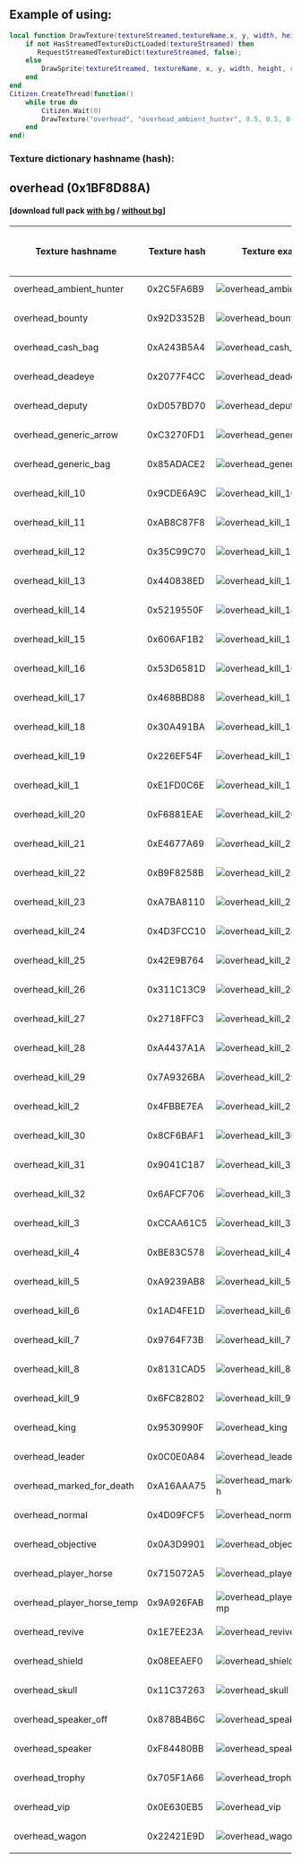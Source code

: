 ## Example of using:

```lua
local function DrawTexture(textureStreamed,textureName,x, y, width, height,rotation,r, g, b, a, p11)
    if not HasStreamedTextureDictLoaded(textureStreamed) then
       RequestStreamedTextureDict(textureStreamed, false);
    else
        DrawSprite(textureStreamed, textureName, x, y, width, height, rotation, r, g, b, a, p11);
    end
end
Citizen.CreateThread(function()
    while true do
    	Citizen.Wait(0)
		DrawTexture("overhead", "overhead_ambient_hunter", 0.5, 0.5, 0.251, 0.251, 0.0, 0, 0, 0, 240, false);
	end
end)
```

<h3>Texture dictionary hashname (hash):</h3>

<h2>overhead (0x1BF8D88A)</h2><h4>[download full pack <a href="http://femga.com/images/samples/ui_textures/overhead.zip">with bg</a> / <a href="http://femga.com/images/samples/ui_textures_no_bg/overhead.zip">without bg</a>]</h4>

Texture hashname | Texture hash | Texture example | Download image with<br> or without background
------------ | ---------------- | --------------- | -----------
overhead_ambient_hunter | 0x2C5FA6B9 | ![overhead_ambient_hunter](http://femga.com/images/samples/ui_textures/overhead/overhead_ambient_hunter.png) | [with bg](http://femga.com/images/samples/ui_textures/overhead/overhead_ambient_hunter.png) / [without bg](http://femga.com/images/samples/ui_textures_no_bg/overhead/overhead_ambient_hunter.png)
 |  |
overhead_bounty | 0x92D3352B | ![overhead_bounty](http://femga.com/images/samples/ui_textures/overhead/overhead_bounty.png) | [with bg](http://femga.com/images/samples/ui_textures/overhead/overhead_bounty.png) / [without bg](http://femga.com/images/samples/ui_textures_no_bg/overhead/overhead_bounty.png)
 |  |
overhead_cash_bag | 0xA243B5A4 | ![overhead_cash_bag](http://femga.com/images/samples/ui_textures/overhead/overhead_cash_bag.png) | [with bg](http://femga.com/images/samples/ui_textures/overhead/overhead_cash_bag.png) / [without bg](http://femga.com/images/samples/ui_textures_no_bg/overhead/overhead_cash_bag.png)
 |  |
overhead_deadeye | 0x2077F4CC | ![overhead_deadeye](http://femga.com/images/samples/ui_textures/overhead/overhead_deadeye.png) | [with bg](http://femga.com/images/samples/ui_textures/overhead/overhead_deadeye.png) / [without bg](http://femga.com/images/samples/ui_textures_no_bg/overhead/overhead_deadeye.png)
 |  |
overhead_deputy | 0xD057BD70 | ![overhead_deputy](http://femga.com/images/samples/ui_textures/overhead/overhead_deputy.png) | [with bg](http://femga.com/images/samples/ui_textures/overhead/overhead_deputy.png) / [without bg](http://femga.com/images/samples/ui_textures_no_bg/overhead/overhead_deputy.png)
 |  |
overhead_generic_arrow | 0xC3270FD1 | ![overhead_generic_arrow](http://femga.com/images/samples/ui_textures/overhead/overhead_generic_arrow.png) | [with bg](http://femga.com/images/samples/ui_textures/overhead/overhead_generic_arrow.png) / [without bg](http://femga.com/images/samples/ui_textures_no_bg/overhead/overhead_generic_arrow.png)
 |  |
overhead_generic_bag | 0x85ADACE2 | ![overhead_generic_bag](http://femga.com/images/samples/ui_textures/overhead/overhead_generic_bag.png) | [with bg](http://femga.com/images/samples/ui_textures/overhead/overhead_generic_bag.png) / [without bg](http://femga.com/images/samples/ui_textures_no_bg/overhead/overhead_generic_bag.png)
 |  |
overhead_kill_10 | 0x9CDE6A9C | ![overhead_kill_10](http://femga.com/images/samples/ui_textures/overhead/overhead_kill_10.png) | [with bg](http://femga.com/images/samples/ui_textures/overhead/overhead_kill_10.png) / [without bg](http://femga.com/images/samples/ui_textures_no_bg/overhead/overhead_kill_10.png)
 |  |
overhead_kill_11 | 0xAB8C87F8 | ![overhead_kill_11](http://femga.com/images/samples/ui_textures/overhead/overhead_kill_11.png) | [with bg](http://femga.com/images/samples/ui_textures/overhead/overhead_kill_11.png) / [without bg](http://femga.com/images/samples/ui_textures_no_bg/overhead/overhead_kill_11.png)
 |  |
overhead_kill_12 | 0x35C99C70 | ![overhead_kill_12](http://femga.com/images/samples/ui_textures/overhead/overhead_kill_12.png) | [with bg](http://femga.com/images/samples/ui_textures/overhead/overhead_kill_12.png) / [without bg](http://femga.com/images/samples/ui_textures_no_bg/overhead/overhead_kill_12.png)
 |  |
overhead_kill_13 | 0x440838ED | ![overhead_kill_13](http://femga.com/images/samples/ui_textures/overhead/overhead_kill_13.png) | [with bg](http://femga.com/images/samples/ui_textures/overhead/overhead_kill_13.png) / [without bg](http://femga.com/images/samples/ui_textures_no_bg/overhead/overhead_kill_13.png)
 |  |
overhead_kill_14 | 0x5219550F | ![overhead_kill_14](http://femga.com/images/samples/ui_textures/overhead/overhead_kill_14.png) | [with bg](http://femga.com/images/samples/ui_textures/overhead/overhead_kill_14.png) / [without bg](http://femga.com/images/samples/ui_textures_no_bg/overhead/overhead_kill_14.png)
 |  |
overhead_kill_15 | 0x606AF1B2 | ![overhead_kill_15](http://femga.com/images/samples/ui_textures/overhead/overhead_kill_15.png) | [with bg](http://femga.com/images/samples/ui_textures/overhead/overhead_kill_15.png) / [without bg](http://femga.com/images/samples/ui_textures_no_bg/overhead/overhead_kill_15.png)
 |  |
overhead_kill_16 | 0x53D6581D | ![overhead_kill_16](http://femga.com/images/samples/ui_textures/overhead/overhead_kill_16.png) | [with bg](http://femga.com/images/samples/ui_textures/overhead/overhead_kill_16.png) / [without bg](http://femga.com/images/samples/ui_textures_no_bg/overhead/overhead_kill_16.png)
 |  |
overhead_kill_17 | 0x468BBD88 | ![overhead_kill_17](http://femga.com/images/samples/ui_textures/overhead/overhead_kill_17.png) | [with bg](http://femga.com/images/samples/ui_textures/overhead/overhead_kill_17.png) / [without bg](http://femga.com/images/samples/ui_textures_no_bg/overhead/overhead_kill_17.png)
 |  |
overhead_kill_18 | 0x30A491BA | ![overhead_kill_18](http://femga.com/images/samples/ui_textures/overhead/overhead_kill_18.png) | [with bg](http://femga.com/images/samples/ui_textures/overhead/overhead_kill_18.png) / [without bg](http://femga.com/images/samples/ui_textures_no_bg/overhead/overhead_kill_18.png)
 |  |
overhead_kill_19 | 0x226EF54F | ![overhead_kill_19](http://femga.com/images/samples/ui_textures/overhead/overhead_kill_19.png) | [with bg](http://femga.com/images/samples/ui_textures/overhead/overhead_kill_19.png) / [without bg](http://femga.com/images/samples/ui_textures_no_bg/overhead/overhead_kill_19.png)
 |  |
overhead_kill_1 | 0xE1FD0C6E | ![overhead_kill_1](http://femga.com/images/samples/ui_textures/overhead/overhead_kill_1.png) | [with bg](http://femga.com/images/samples/ui_textures/overhead/overhead_kill_1.png) / [without bg](http://femga.com/images/samples/ui_textures_no_bg/overhead/overhead_kill_1.png)
 |  |
overhead_kill_20 | 0xF6881EAE | ![overhead_kill_20](http://femga.com/images/samples/ui_textures/overhead/overhead_kill_20.png) | [with bg](http://femga.com/images/samples/ui_textures/overhead/overhead_kill_20.png) / [without bg](http://femga.com/images/samples/ui_textures_no_bg/overhead/overhead_kill_20.png)
 |  |
overhead_kill_21 | 0xE4677A69 | ![overhead_kill_21](http://femga.com/images/samples/ui_textures/overhead/overhead_kill_21.png) | [with bg](http://femga.com/images/samples/ui_textures/overhead/overhead_kill_21.png) / [without bg](http://femga.com/images/samples/ui_textures_no_bg/overhead/overhead_kill_21.png)
 |  |
overhead_kill_22 | 0xB9F8258B | ![overhead_kill_22](http://femga.com/images/samples/ui_textures/overhead/overhead_kill_22.png) | [with bg](http://femga.com/images/samples/ui_textures/overhead/overhead_kill_22.png) / [without bg](http://femga.com/images/samples/ui_textures_no_bg/overhead/overhead_kill_22.png)
 |  |
overhead_kill_23 | 0xA7BA8110 | ![overhead_kill_23](http://femga.com/images/samples/ui_textures/overhead/overhead_kill_23.png) | [with bg](http://femga.com/images/samples/ui_textures/overhead/overhead_kill_23.png) / [without bg](http://femga.com/images/samples/ui_textures_no_bg/overhead/overhead_kill_23.png)
 |  |
overhead_kill_24 | 0x4D3FCC10 | ![overhead_kill_24](http://femga.com/images/samples/ui_textures/overhead/overhead_kill_24.png) | [with bg](http://femga.com/images/samples/ui_textures/overhead/overhead_kill_24.png) / [without bg](http://femga.com/images/samples/ui_textures_no_bg/overhead/overhead_kill_24.png)
 |  |
overhead_kill_25 | 0x42E9B764 | ![overhead_kill_25](http://femga.com/images/samples/ui_textures/overhead/overhead_kill_25.png) | [with bg](http://femga.com/images/samples/ui_textures/overhead/overhead_kill_25.png) / [without bg](http://femga.com/images/samples/ui_textures_no_bg/overhead/overhead_kill_25.png)
 |  |
overhead_kill_26 | 0x311C13C9 | ![overhead_kill_26](http://femga.com/images/samples/ui_textures/overhead/overhead_kill_26.png) | [with bg](http://femga.com/images/samples/ui_textures/overhead/overhead_kill_26.png) / [without bg](http://femga.com/images/samples/ui_textures_no_bg/overhead/overhead_kill_26.png)
 |  |
overhead_kill_27 | 0x2718FFC3 | ![overhead_kill_27](http://femga.com/images/samples/ui_textures/overhead/overhead_kill_27.png) | [with bg](http://femga.com/images/samples/ui_textures/overhead/overhead_kill_27.png) / [without bg](http://femga.com/images/samples/ui_textures_no_bg/overhead/overhead_kill_27.png)
 |  |
overhead_kill_28 | 0xA4437A1A | ![overhead_kill_28](http://femga.com/images/samples/ui_textures/overhead/overhead_kill_28.png) | [with bg](http://femga.com/images/samples/ui_textures/overhead/overhead_kill_28.png) / [without bg](http://femga.com/images/samples/ui_textures_no_bg/overhead/overhead_kill_28.png)
 |  |
overhead_kill_29 | 0x7A9326BA | ![overhead_kill_29](http://femga.com/images/samples/ui_textures/overhead/overhead_kill_29.png) | [with bg](http://femga.com/images/samples/ui_textures/overhead/overhead_kill_29.png) / [without bg](http://femga.com/images/samples/ui_textures_no_bg/overhead/overhead_kill_29.png)
 |  |
overhead_kill_2 | 0x4FBBE7EA | ![overhead_kill_2](http://femga.com/images/samples/ui_textures/overhead/overhead_kill_2.png) | [with bg](http://femga.com/images/samples/ui_textures/overhead/overhead_kill_2.png) / [without bg](http://femga.com/images/samples/ui_textures_no_bg/overhead/overhead_kill_2.png)
 |  |
overhead_kill_30 | 0x8CF6BAF1 | ![overhead_kill_30](http://femga.com/images/samples/ui_textures/overhead/overhead_kill_30.png) | [with bg](http://femga.com/images/samples/ui_textures/overhead/overhead_kill_30.png) / [without bg](http://femga.com/images/samples/ui_textures_no_bg/overhead/overhead_kill_30.png)
 |  |
overhead_kill_31 | 0x9041C187 | ![overhead_kill_31](http://femga.com/images/samples/ui_textures/overhead/overhead_kill_31.png) | [with bg](http://femga.com/images/samples/ui_textures/overhead/overhead_kill_31.png) / [without bg](http://femga.com/images/samples/ui_textures_no_bg/overhead/overhead_kill_31.png)
 |  |
overhead_kill_32 | 0x6AFCF706 | ![overhead_kill_32](http://femga.com/images/samples/ui_textures/overhead/overhead_kill_32.png) | [with bg](http://femga.com/images/samples/ui_textures/overhead/overhead_kill_32.png) / [without bg](http://femga.com/images/samples/ui_textures_no_bg/overhead/overhead_kill_32.png)
 |  |
overhead_kill_3 | 0xCCAA61C5 | ![overhead_kill_3](http://femga.com/images/samples/ui_textures/overhead/overhead_kill_3.png) | [with bg](http://femga.com/images/samples/ui_textures/overhead/overhead_kill_3.png) / [without bg](http://femga.com/images/samples/ui_textures_no_bg/overhead/overhead_kill_3.png)
 |  |
overhead_kill_4 | 0xBE83C578 | ![overhead_kill_4](http://femga.com/images/samples/ui_textures/overhead/overhead_kill_4.png) | [with bg](http://femga.com/images/samples/ui_textures/overhead/overhead_kill_4.png) / [without bg](http://femga.com/images/samples/ui_textures_no_bg/overhead/overhead_kill_4.png)
 |  |
overhead_kill_5 | 0xA9239AB8 | ![overhead_kill_5](http://femga.com/images/samples/ui_textures/overhead/overhead_kill_5.png) | [with bg](http://femga.com/images/samples/ui_textures/overhead/overhead_kill_5.png) / [without bg](http://femga.com/images/samples/ui_textures_no_bg/overhead/overhead_kill_5.png)
 |  |
overhead_kill_6 | 0x1AD4FE1D | ![overhead_kill_6](http://femga.com/images/samples/ui_textures/overhead/overhead_kill_6.png) | [with bg](http://femga.com/images/samples/ui_textures/overhead/overhead_kill_6.png) / [without bg](http://femga.com/images/samples/ui_textures_no_bg/overhead/overhead_kill_6.png)
 |  |
overhead_kill_7 | 0x9764F73B | ![overhead_kill_7](http://femga.com/images/samples/ui_textures/overhead/overhead_kill_7.png) | [with bg](http://femga.com/images/samples/ui_textures/overhead/overhead_kill_7.png) / [without bg](http://femga.com/images/samples/ui_textures_no_bg/overhead/overhead_kill_7.png)
 |  |
overhead_kill_8 | 0x8131CAD5 | ![overhead_kill_8](http://femga.com/images/samples/ui_textures/overhead/overhead_kill_8.png) | [with bg](http://femga.com/images/samples/ui_textures/overhead/overhead_kill_8.png) / [without bg](http://femga.com/images/samples/ui_textures_no_bg/overhead/overhead_kill_8.png)
 |  |
overhead_kill_9 | 0x6FC82802 | ![overhead_kill_9](http://femga.com/images/samples/ui_textures/overhead/overhead_kill_9.png) | [with bg](http://femga.com/images/samples/ui_textures/overhead/overhead_kill_9.png) / [without bg](http://femga.com/images/samples/ui_textures_no_bg/overhead/overhead_kill_9.png)
 |  |
overhead_king | 0x9530990F | ![overhead_king](http://femga.com/images/samples/ui_textures/overhead/overhead_king.png) | [with bg](http://femga.com/images/samples/ui_textures/overhead/overhead_king.png) / [without bg](http://femga.com/images/samples/ui_textures_no_bg/overhead/overhead_king.png)
 |  |
overhead_leader | 0x0C0E0A84 | ![overhead_leader](http://femga.com/images/samples/ui_textures/overhead/overhead_leader.png) | [with bg](http://femga.com/images/samples/ui_textures/overhead/overhead_leader.png) / [without bg](http://femga.com/images/samples/ui_textures_no_bg/overhead/overhead_leader.png)
 |  |
overhead_marked_for_death | 0xA16AAA75 | ![overhead_marked_for_death](http://femga.com/images/samples/ui_textures/overhead/overhead_marked_for_death.png) | [with bg](http://femga.com/images/samples/ui_textures/overhead/overhead_marked_for_death.png) / [without bg](http://femga.com/images/samples/ui_textures_no_bg/overhead/overhead_marked_for_death.png)
 |  |
overhead_normal | 0x4D09FCF5 | ![overhead_normal](http://femga.com/images/samples/ui_textures/overhead/overhead_normal.png) | [with bg](http://femga.com/images/samples/ui_textures/overhead/overhead_normal.png) / [without bg](http://femga.com/images/samples/ui_textures_no_bg/overhead/overhead_normal.png)
 |  |
overhead_objective | 0x0A3D9901 | ![overhead_objective](http://femga.com/images/samples/ui_textures/overhead/overhead_objective.png) | [with bg](http://femga.com/images/samples/ui_textures/overhead/overhead_objective.png) / [without bg](http://femga.com/images/samples/ui_textures_no_bg/overhead/overhead_objective.png)
 |  |
overhead_player_horse | 0x715072A5 | ![overhead_player_horse](http://femga.com/images/samples/ui_textures/overhead/overhead_player_horse.png) | [with bg](http://femga.com/images/samples/ui_textures/overhead/overhead_player_horse.png) / [without bg](http://femga.com/images/samples/ui_textures_no_bg/overhead/overhead_player_horse.png)
 |  |
overhead_player_horse_temp | 0x9A926FAB | ![overhead_player_horse_temp](http://femga.com/images/samples/ui_textures/overhead/overhead_player_horse_temp.png) | [with bg](http://femga.com/images/samples/ui_textures/overhead/overhead_player_horse_temp.png) / [without bg](http://femga.com/images/samples/ui_textures_no_bg/overhead/overhead_player_horse_temp.png)
 |  |
overhead_revive | 0x1E7EE23A | ![overhead_revive](http://femga.com/images/samples/ui_textures/overhead/overhead_revive.png) | [with bg](http://femga.com/images/samples/ui_textures/overhead/overhead_revive.png) / [without bg](http://femga.com/images/samples/ui_textures_no_bg/overhead/overhead_revive.png)
 |  |
overhead_shield | 0x08EEAEF0 | ![overhead_shield](http://femga.com/images/samples/ui_textures/overhead/overhead_shield.png) | [with bg](http://femga.com/images/samples/ui_textures/overhead/overhead_shield.png) / [without bg](http://femga.com/images/samples/ui_textures_no_bg/overhead/overhead_shield.png)
 |  |
overhead_skull | 0x11C37263 | ![overhead_skull](http://femga.com/images/samples/ui_textures/overhead/overhead_skull.png) | [with bg](http://femga.com/images/samples/ui_textures/overhead/overhead_skull.png) / [without bg](http://femga.com/images/samples/ui_textures_no_bg/overhead/overhead_skull.png)
 |  |
overhead_speaker_off | 0x878B4B6C | ![overhead_speaker_off](http://femga.com/images/samples/ui_textures/overhead/overhead_speaker_off.png) | [with bg](http://femga.com/images/samples/ui_textures/overhead/overhead_speaker_off.png) / [without bg](http://femga.com/images/samples/ui_textures_no_bg/overhead/overhead_speaker_off.png)
 |  |
overhead_speaker | 0xF84480BB | ![overhead_speaker](http://femga.com/images/samples/ui_textures/overhead/overhead_speaker.png) | [with bg](http://femga.com/images/samples/ui_textures/overhead/overhead_speaker.png) / [without bg](http://femga.com/images/samples/ui_textures_no_bg/overhead/overhead_speaker.png)
 |  |
overhead_trophy | 0x705F1A66 | ![overhead_trophy](http://femga.com/images/samples/ui_textures/overhead/overhead_trophy.png) | [with bg](http://femga.com/images/samples/ui_textures/overhead/overhead_trophy.png) / [without bg](http://femga.com/images/samples/ui_textures_no_bg/overhead/overhead_trophy.png)
 |  |
overhead_vip | 0x0E630EB5 | ![overhead_vip](http://femga.com/images/samples/ui_textures/overhead/overhead_vip.png) | [with bg](http://femga.com/images/samples/ui_textures/overhead/overhead_vip.png) / [without bg](http://femga.com/images/samples/ui_textures_no_bg/overhead/overhead_vip.png)
 |  |
overhead_wagon | 0x22421E9D | ![overhead_wagon](http://femga.com/images/samples/ui_textures/overhead/overhead_wagon.png) | [with bg](http://femga.com/images/samples/ui_textures/overhead/overhead_wagon.png) / [without bg](http://femga.com/images/samples/ui_textures_no_bg/overhead/overhead_wagon.png)
 |  |